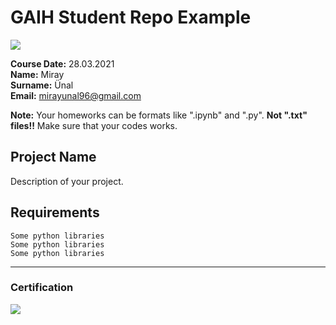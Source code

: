 # GAIH Student Repo Example
![](img/newlogo.png)

**Course Date:** 28.03.2021  
**Name:** Miray  
**Surname:** Ünal  
**Email:** mirayunal96@gmail.com  

**Note:** Your homeworks can be formats like ".ipynb" and ".py". **Not ".txt" files!!** Make sure that your codes works.  

## Project Name
Description of your project.

## Requirements
```
Some python libraries
Some python libraries
Some python libraries
```
---

### Certification
![](img/TopLearnerCertificate.png)

